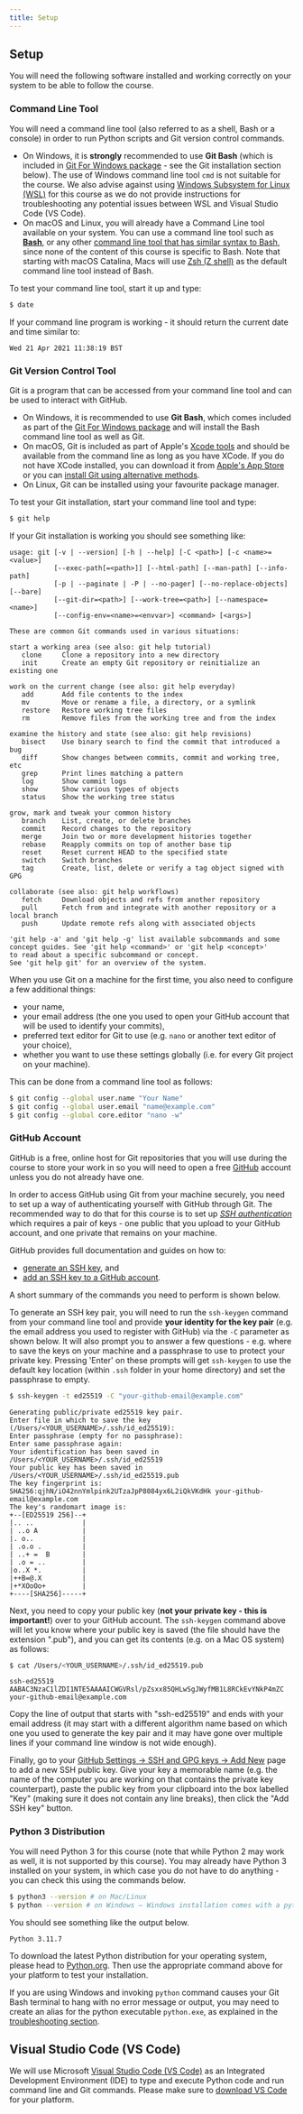 ```yaml
---
title: Setup
---
```


## Setup

You will need the following software installed and working correctly on your system to be able to follow the course.

### Command Line Tool
You will need a command line tool (also referred to as a shell, Bash or a console) in order to run Python scripts and 
Git version control commands.

- On Windows, it is **strongly** recommended to use **Git Bash** (which is included in
  [Git For Windows package](https://gitforwindows.org/) - see the Git installation section below). 
The use of Windows command line tool `cmd` is not suitable for the course. We also advise against using
  [Windows Subsystem for Linux (WSL)](https://learn.microsoft.com/en-us/windows/wsl/) for this course as we do not
  provide instructions for troubleshooting any potential issues between WSL and Visual Studio Code (VS Code).
- On macOS and Linux, you will already have a Command Line tool available on your system. 
You can use a command line tool such as [**Bash**](https://www.gnu.org/software/bash/),
  or any other [command line tool that has similar syntax to Bash](https://en.wikipedia.org/wiki/Comparison_of_command_shells),
  since none of the content of this course is specific to Bash. Note that starting with macOS Catalina,
  Macs will use [Zsh (Z shell)](https://www.zsh.org/) as the default command line tool instead of Bash.

To test your command line tool, start it up and type:

```bash
$ date
```

If your command line program is working - it should return the current date and time similar to:

```output
Wed 21 Apr 2021 11:38:19 BST
```

### Git Version Control Tool
Git is a program that can be accessed from your command line tool and can be used to interact with GitHub.

- On Windows, it is recommended to use **Git Bash**, which comes included as part of the [Git For Windows package](https://gitforwindows.org/) and will
  install the Bash command line tool as well as Git.
- On macOS, Git is included as part of Apple's [Xcode tools](https://en.wikipedia.org/wiki/Xcode)
  and should be available from the command line as long as you have XCode. If you do not have XCode installed, you can download it from
  [Apple's App Store](https://apps.apple.com/us/app/xcode/id497799835?mt=12) or you can
  [install Git using alternative methods](https://git-scm.com/download/mac).
- On Linux, Git can be installed using your favourite package manager.

To test your Git installation, start your command line tool and type:

```bash
$ git help
```

If your Git installation is working you should see something like:

```output
usage: git [-v | --version] [-h | --help] [-C <path>] [-c <name>=<value>]
           [--exec-path[=<path>]] [--html-path] [--man-path] [--info-path]
           [-p | --paginate | -P | --no-pager] [--no-replace-objects] [--bare]
           [--git-dir=<path>] [--work-tree=<path>] [--namespace=<name>]
           [--config-env=<name>=<envvar>] <command> [<args>]

These are common Git commands used in various situations:

start a working area (see also: git help tutorial)
   clone     Clone a repository into a new directory
   init      Create an empty Git repository or reinitialize an existing one

work on the current change (see also: git help everyday)
   add       Add file contents to the index
   mv        Move or rename a file, a directory, or a symlink
   restore   Restore working tree files
   rm        Remove files from the working tree and from the index

examine the history and state (see also: git help revisions)
   bisect    Use binary search to find the commit that introduced a bug
   diff      Show changes between commits, commit and working tree, etc
   grep      Print lines matching a pattern
   log       Show commit logs
   show      Show various types of objects
   status    Show the working tree status

grow, mark and tweak your common history
   branch    List, create, or delete branches
   commit    Record changes to the repository
   merge     Join two or more development histories together
   rebase    Reapply commits on top of another base tip
   reset     Reset current HEAD to the specified state
   switch    Switch branches
   tag       Create, list, delete or verify a tag object signed with GPG

collaborate (see also: git help workflows)
   fetch     Download objects and refs from another repository
   pull      Fetch from and integrate with another repository or a local branch
   push      Update remote refs along with associated objects

'git help -a' and 'git help -g' list available subcommands and some
concept guides. See 'git help <command>' or 'git help <concept>'
to read about a specific subcommand or concept.
See 'git help git' for an overview of the system.
```

When you use Git on a machine for the first time, you also need to configure a few additional things:

* your name,
* your email address (the one you used to open your GitHub account that will be used to identify your commits),
* preferred text editor for Git to use (e.g. `nano` or another text editor of your choice),
* whether you want to use these settings globally (i.e. for every Git project on your machine).

This can be done from a command line tool as follows:

```bash
$ git config --global user.name "Your Name"
$ git config --global user.email "name@example.com"
$ git config --global core.editor "nano -w"
```

### GitHub Account
GitHub is a free, online host for Git repositories that you will use during the course to store your work in so
you will need to open a free [GitHub](https://github.com/) account unless you do not already have one.

In order to access GitHub using Git from your machine securely,
you need to set up a way of authenticating yourself with GitHub through Git.
The recommended way to do that for this course is to set up
[*SSH authentication*](https://www.ssh.com/academy/ssh/public-key-authentication) which requires a pair of keys -
one public that you upload to your GitHub account, and one private that remains on your machine.

GitHub provides full documentation and guides on how to:

- [generate an SSH key](https://docs.github.com/en/authentication/connecting-to-github-with-ssh/generating-a-new-ssh-key-and-adding-it-to-the-ssh-agent), and
- [add an SSH key to a GitHub account](https://docs.github.com/en/authentication/connecting-to-github-with-ssh/adding-a-new-ssh-key-to-your-github-account).

A short summary of the commands you need to perform is shown below.

To generate an SSH key pair, you will need to run the `ssh-keygen` command from your command line tool 
and provide **your identity for the key pair** (e.g. the email address you used to register with GitHub)
via the `-C` parameter as shown below.
It will also prompt you to answer a few questions -
e.g. where to save the keys on your machine and a passphrase to use to protect your private key.
Pressing 'Enter' on these prompts will get `ssh-keygen` to use the default key location (within
`.ssh` folder in your home directory) and set the passphrase to empty.

```bash
$ ssh-keygen -t ed25519 -C "your-github-email@example.com"
```

```output
Generating public/private ed25519 key pair.
Enter file in which to save the key (/Users/<YOUR_USERNAME>/.ssh/id_ed25519): 
Enter passphrase (empty for no passphrase): 
Enter same passphrase again: 
Your identification has been saved in /Users/<YOUR_USERNAME>/.ssh/id_ed25519
Your public key has been saved in /Users/<YOUR_USERNAME>/.ssh/id_ed25519.pub
The key fingerprint is:
SHA256:qjhN/iO42nnYmlpink2UTzaJpP8084yx6L2iQkVKdHk your-github-email@example.com
The key's randomart image is:
+--[ED25519 256]--+
|.. ..            |
| ..o A           |
|. o..            |
| .o.o .          |
| ..+ =  B        |
| .o = ..         |
|o..X *.          |
|++B=@.X          |
|+*XOoOo+         |
+----[SHA256]-----+
```

Next, you need to copy your public key (**not your private key - this is important!**) over to
your GitHub account. The `ssh-keygen` command above will let you know where your public key is saved 
(the file should have the extension ".pub"), and you can get its contents (e.g. on a Mac OS system) as follows:

```bash
$ cat /Users/<YOUR_USERNAME>/.ssh/id_ed25519.pub
```
```output
ssh-ed25519 AABAC3NzaC1lZDI1NTE5AAAAICWGVRsl/pZsxx85QHLwSgJWyfMB1L8RCkEvYNkP4mZC your-github-email@example.com
```

Copy the line of output that starts with "ssh-ed25519" and ends with your email address
(it may start with a different algorithm name based on which one you used to generate the key pair
and it may have gone over multiple lines if your command line window is not wide enough).

Finally, go to your [GitHub Settings -> SSH and GPG keys -> Add New](https://github.com/settings/ssh/new) page 
to add a new SSH public key. 
Give your key a memorable name (e.g. the name of the computer you are working on that contains the
private key counterpart), paste the public key
from your clipboard into the box labelled "Key" (making sure it does not contain any line breaks), 
then click the "Add SSH key" button.


### Python 3 Distribution

You will need Python 3 for this course (note that while Python 2 may work as well, it is not supported by this course). 
You may already have Python 3 installed on your system, in which case you do not have to do anything - 
you can check this using the commands below.

```bash
$ python3 --version # on Mac/Linux
$ python --version # on Windows — Windows installation comes with a python.exe file rather than a python3.exe file 
```

You should see something like the output below.

```output
Python 3.11.7
```

To download the latest Python distribution for your operating system,
please head to [Python.org](https://www.python.org/downloads/).
Then use the appropriate command above for your platform to test your installation.


If you are using Windows and invoking `python` command causes your Git Bash terminal to hang with no error message 
or output, you may need to create an alias for the python executable `python.exe`, 
as explained in the [troubleshooting section](../common-issues/index.html#python-hangs-in-git-bash).


## Visual Studio Code (VS Code)
We will use Microsoft [Visual Studio Code (VS Code)](https://code.visualstudio.com/) as an 
Integrated Development Environment (IDE) to type and execute Python code and run command line and Git commands.
Please make sure to [download VS Code](https://code.visualstudio.com/Download) for your platform.
